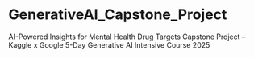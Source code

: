 # GenerativeAI_Capstone_Project
AI-Powered Insights for Mental Health Drug Targets Capstone Project – Kaggle x Google 5-Day Generative AI Intensive Course 2025
